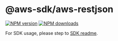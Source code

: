 # @aws-sdk/aws-restjson

[![NPM version](https://img.shields.io/npm/v/@aws-sdk/aws-restjson/latest.svg)](https://www.npmjs.com/package/@aws-sdk/aws-restjson)
[![NPM downloads](https://img.shields.io/npm/dm/@aws-sdk/aws-restjson.svg)](https://www.npmjs.com/package/@aws-sdk/aws-restjson)

For SDK usage, please step to [SDK readme](https://github.com/aws/aws-sdk-js-v3).
